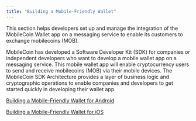 ```yaml
---
title: "Building a Mobile-Friendly Wallet"
---
```

This section helps developers set up and manage the integration of the MobileCoin Wallet app on a messaging service to
enable its customers to exchange mobilecoins (MOB). 

MobileCoin has developed a Software Developer Kit (SDK) for companies or independent developers who want to develop a
mobile wallet app on a messaging service. This mobile wallet app will enable cryptocurrency users to send and receive
mobilecoins (MOB) via their mobile devices. The MobileCoin SDK Architecture provides a layer of business logic and
cryptographic operations to enable companies and developers to get started quickly in developing their wallet app.

[Building a Mobile-Friendly Wallet for Android](#)

[Building a Mobile-Friendly Wallet for iOS](https://mobilecoin.gitbook.io/mobilecoin-swift/)


